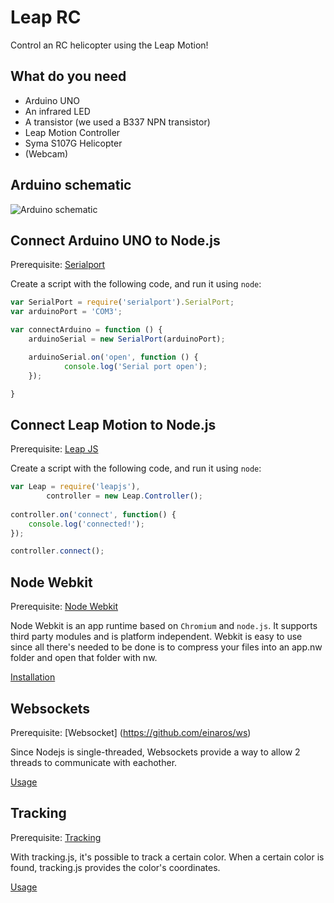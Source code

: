 # Leap RC

Control an RC helicopter using the Leap Motion!

## What do you need

- Arduino UNO
- An infrared LED
- A transistor (we used a B337 NPN transistor)
- Leap Motion Controller
- Syma S107G Helicopter
- (Webcam)

## Arduino schematic

![Arduino schematic](https://lh4.googleusercontent.com/-sgPLD4wMx9M/Uq9j9JoPXoI/AAAAAAAASOw/sCIufU5xXn0/w1246-h560-no/schema_bb.png)

## Connect Arduino UNO to Node.js

Prerequisite: [Serialport](https://github.com/voodootikigod/node-serialport)

Create a script with the following code, and run it using `node`:

```js
var SerialPort = require('serialport').SerialPort;
var arduinoPort = 'COM3';

var connectArduino = function () {
    arduinoSerial = new SerialPort(arduinoPort);

    arduinoSerial.on('open', function () {
            console.log('Serial port open');
    });

}
```

## Connect Leap Motion to Node.js

Prerequisite: [Leap JS](https://github.com/leapmotion/leapjs)

Create a script with the following code, and run it using `node`:

```js
var Leap = require('leapjs'),
        controller = new Leap.Controller();
        
controller.on('connect', function() {
	console.log('connected!');
});

controller.connect();
```

## Node Webkit

Prerequisite: [Node Webkit](https://github.com/rogerwang/node-webkit)

Node Webkit is an app runtime based on `Chromium` and `node.js`. It supports third party modules and is platform independent.
Webkit is easy to use since all there's needed to be done is to compress your files into an app.nw folder and open that folder with nw.

[Installation](https://github.com/sam45/leaprc/wiki/Node-Webkit#installation)

## Websockets

Prerequisite: [Websocket] (https://github.com/einaros/ws)

Since Nodejs is single-threaded, Websockets provide a way to allow 2 threads to communicate with eachother.

[Usage](https://github.com/sam45/leaprc/wiki/Websocket)

## Tracking

Prerequisite: [Tracking](https://github.com/eduardolundgren/tracking.js)

With tracking.js, it's possible to track a certain color.
When a certain color is found, tracking.js provides the color's coordinates.

[Usage](https://github.com/sam45/leaprc/wiki/Tracking)
